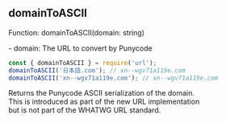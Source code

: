 ## domainToASCII

<p class="define">Function: domainToASCII(domain: string)</p>
- domain: The URL to convert by Punycode

```js
const { domainToASCII } = require('url');
domainToASCII('日本語.com'); // xn--wgv71a119e.com
domainToASCII('xn--wgv71a119e.com'); // xn--wgv71a119e.com
```
Returns the Punycode ASCII serialization of the domain.  
This is introduced as part of the new URL implementation  
but is not part of the WHATWG URL standard.
